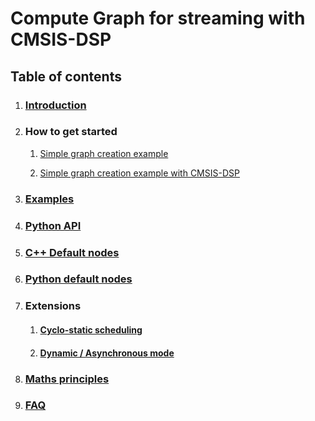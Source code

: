 # Compute Graph for streaming with CMSIS-DSP

## Table of contents

1. ### [Introduction](Introduction.md)

2. ### How to get started

   1. [Simple graph creation example](examples/simple/README.md)

   2. [Simple graph creation example with CMSIS-DSP](examples/simpledsp/README.md)

3. ### [Examples](examples/README.md)

4. ### [Python API](documentation/PythonAPI.md)

5. ### [C++ Default nodes](documentation/CPPNodes.md)

6. ### [Python default nodes](documentation/PythonNodes.md)

7. ### Extensions

   1. #### [Cyclo-static scheduling](CycloStatic.md)

   2. #### [Dynamic / Asynchronous mode](Async.md)

8. ### [Maths principles](MATHS.md)

9. ### [FAQ](FAQ.md)



